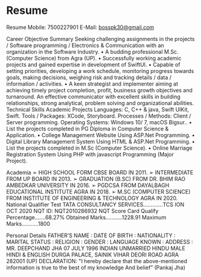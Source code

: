 # Resume
Resume
Mobile: 7500227901
E-Mail: bosspk30@gmail.com

Career Objective
Summary
Seeking challenging assignments in the projects / Software programming / Electronics & Communication with an
  organization in the Software Industry.
• A budding professional M.Sc. (Computer Science) from Agra (UP).
• Successfully working academic projects and gained expertise in development of SwiftUI.
• Capable of setting priorities, developing a work schedule, monitoring progress towards goals, making decisions,
weighing risk and tracking details / data / information / activities.
• A keen strategist and implementer aiming at achieving timely project completion, profit, business growth objectives
and turnaround. An effective communicator with excellent skills in building relationships, strong analytical, problem solving and organizational abilities.
 Technical Skills
Academic Projects
 Languages: C, C++ & java, Swift UIKit, Swift.
 Tools / Packages: XCode, Storyboard.
Processes / Methods: Client / Server programming.
  Operating Systems: Windows 10/ 7, macOS Bigsur..
• List the projects completed in PG Diploma in Computer Science & Application.
• College Management Website Using ASP.Net Programming.
• Digital Library Management System Using HTML & ASP.Net Programming.
• List the projects completed in M.Sc (Computer Science).
• Online Marriage Registration System Using PHP with javascript Programming (Major Project).
 
  Academia
 ➢ HIGH SCHOOL FORM CBSE BOARD IN 2011.
➢ INTERMEDIATE FROM UP BOARD IN 2013.
➢ GRADUATION (B.SC) FROM DR. BHIM RAO AMBEDKAR UNIVERSITY IN 2016.
➢ PGDCSA FROM DAYALBAGH EDUCATIONAL INSTITUTE AGRA IN 2018.
➢ M.SC (COMPUTER SCIENCE) FROM INSTITUTE OF ENGINEERING & TECHNOLOGY AGRA IN 2020.
National Qualifier Test
TATA CONSULTANCY SERVICES.............TCS ION OCT 2020
NQT ID: NQT2010286932
NQT Score Card
Qualify Percentage.......68.27% Obtained Marks...........1228.91 Maximum Marks...........1800
 
Personal Details
FATHER’S NAME : DATE OF BIRTH : NATIONALITY : MARITAL STATUS : RELIGION : GENDER : LANGUAGE KNOWN : ADDRESS
:
MR. DEEPCHAND JHA 07 JULY 1996
INDIAN
UNMARRIED
HINDU
MALE
HINDI & ENGLISH
DURGA PALACE, SAINIK VIHAR DEORI ROAD AGRA 282001 (UP)
 DECLARATION: "I hereby declare that the above-mentioned information is true to the best of my knowledge And belief”
(Pankaj Jha)

